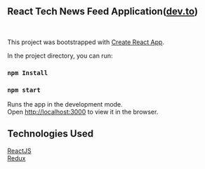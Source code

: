 ## React Tech News Feed Application([dev.to](https://dev.to/))
<br />

This project was bootstrapped with [Create React App](https://github.com/facebook/create-react-app).<br />

In the project directory, you can run:

### `npm Install`
### `npm start`

Runs the app in the development mode.<br />
Open [http://localhost:3000](http://localhost:3000) to view it in the browser.<br />

## Technologies Used

[ReactJS](https://reactjs.org/)<br />
[Redux](https://redux.js.org/)